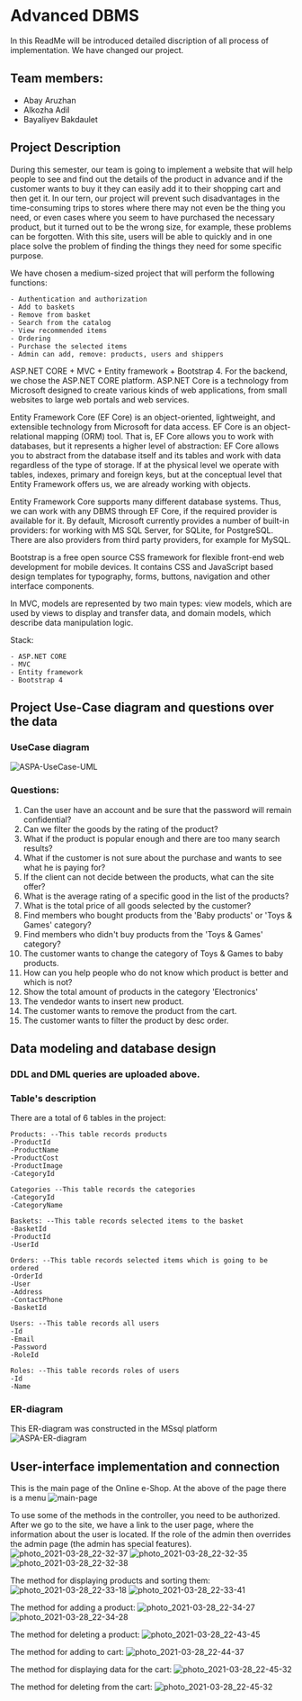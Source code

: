 # Advanced DBMS

In this ReadMe will be introduced detailed discription of all process of implementation. We have changed our project.

## Team members:
* Abay Aruzhan
* Alkozha Adil
* Bayaliyev Bakdaulet

## Project Description
During this semester, our team is going to implement a website that will help people to see and find out the details of the product in advance and if the customer wants to buy it they can easily add it to their shopping cart and then get it. In our tern, our project will prevent such disadvantages in the time-consuming trips to stores where there may not even be the thing you need, or even cases where you seem to have purchased the necessary product, but it turned out to be the wrong size, for example, these problems can be forgotten. With this site, users will be able to quickly and in one place solve the problem of finding the things they need for some specific purpose.

We have chosen a medium-sized project that will perform the following functions:
```
- Authentication and authorization
- Add to baskets
- Remove from basket
- Search from the catalog
- View recommended items
- Ordering
- Purchase the selected items
- Admin can add, remove: products, users and shippers
```
ASP.NET CORE + MVC + Entity framework + Bootstrap 4.
For the backend, we chose the ASP.NET CORE platform.
ASP.NET Core is a technology from Microsoft designed to create various kinds of web applications, from small websites to large web portals and web services.

Entity Framework Core (EF Core) is an object-oriented, lightweight, and extensible technology from Microsoft for data access. EF Core is an object-relational mapping (ORM) tool. That is, EF Core allows you to work with databases, but it represents a higher level of abstraction: EF Core allows you to abstract from the database itself and its tables and work with data regardless of the type of storage. If at the physical level we operate with tables, indexes, primary and foreign keys, but at the conceptual level that Entity Framework offers us, we are already working with objects.

Entity Framework Core supports many different database systems. Thus, we can work with any DBMS through EF Core, if the required provider is available for it.
By default, Microsoft currently provides a number of built-in providers: for working with MS SQL Server, for SQLite, for PostgreSQL. There are also providers from third party providers, for example for MySQL.

Bootstrap is a free open source CSS framework for flexible front-end web development for mobile devices. It contains CSS and JavaScript based design templates for typography, forms, buttons, navigation and other interface components.

In MVC, models are represented by two main types: view models, which are used by views to display and transfer data, and domain models, which describe data manipulation logic.

Stack:
```
- ASP.NET CORE 
- MVC
- Entity framework
- Bootstrap 4
```




## Project Use-Case diagram and questions over the data
### UseCase diagram

![ASPA-UseCase-UML](https://user-images.githubusercontent.com/44058615/112758366-d822ca80-900f-11eb-8363-62ba82b57b0c.jpg)

### Questions:
1. Can the user have an account and be sure that the password will remain confidential?
2. Can we filter the goods by the rating of the product?
3. What if the product is popular enough and there are too many search results?
4. What if the customer is not sure about the purchase and wants to see what he is paying for?
5. If the client can not decide between the products, what can the site offer?
6. What is the average rating of a specific good in the list of the products?
7. What is the total price of all goods selected by the customer?
8. Find members who bought products from the 'Baby products' or 'Toys & Games'  category?
9. Find members who didn't buy products from the 'Toys & Games' category?
10. The customer wants to change the category of Toys & Games to baby products.
11. How can you help people who do not know which product is better and which is not?
12. Show the total amount of products in the category 'Electronics'
13. The vendedor wants to insert new product.
14. The customer wants to remove the product from the cart. 
15. The customer wants to filter the product by desc order.

##  Data modeling and database design
### DDL and DML queries are uploaded above.

### Table's description
There are a total of 6 tables in the project:
```
Products: --This table records products
-ProductId
-ProductName
-ProductCost
-ProductImage
-CategoryId

Categories --This table records the categories
-CategoryId
-CategoryName

Baskets: --This table records selected items to the basket
-BasketId
-ProductId
-UserId

Orders: --This table records selected items which is going to be ordered
-OrderId
-User
-Address
-ContactPhone
-BasketId

Users: --This table records all users 
-Id
-Email
-Password
-RoleId

Roles: --This table records roles of users
-Id
-Name

```
### ER-diagram 
This ER-diagram was constructed in the MSsql platform
![ASPA-ER-diagram](https://user-images.githubusercontent.com/44058615/112758441-3d76bb80-9010-11eb-85d2-dfb34bca0dd4.jpg)


## User-interface implementation and connection
This is the main page of the Online e-Shop. At the above of the page there is a menu
![main-page](https://user-images.githubusercontent.com/44058615/112759430-c2fc6a80-9014-11eb-825a-306e62c29d44.jpg)


To use some of the methods in the controller, you need to be authorized. After we go to the site, we have a link to the user page, where the information about the user is located. If the role of the admin then overrides the admin page (the admin has special features).
![photo_2021-03-28_22-32-37](https://user-images.githubusercontent.com/44058615/112759596-84b37b00-9015-11eb-8059-f94b8e372ff5.jpg)
![photo_2021-03-28_22-32-35](https://user-images.githubusercontent.com/44058615/112759597-85e4a800-9015-11eb-9d77-86246576d046.jpg)
![photo_2021-03-28_22-32-38](https://user-images.githubusercontent.com/44058615/112759598-85e4a800-9015-11eb-8598-dd272f372110.jpg)


The method for displaying products and sorting them:
![photo_2021-03-28_22-33-18](https://user-images.githubusercontent.com/44058615/112759614-99900e80-9015-11eb-817e-954655ef765f.jpg)
![photo_2021-03-28_22-33-41](https://user-images.githubusercontent.com/44058615/112759624-a7de2a80-9015-11eb-897f-4785d0c425e7.jpg)

The method for adding a product: 
![photo_2021-03-28_22-34-27](https://user-images.githubusercontent.com/44058615/112759643-c8a68000-9015-11eb-90db-9a158e6775be.jpg)
![photo_2021-03-28_22-34-28](https://user-images.githubusercontent.com/44058615/112759642-c6442600-9015-11eb-9bbc-a234532ba477.jpg)


The method for deleting a product: 
![photo_2021-03-28_22-43-45](https://user-images.githubusercontent.com/44058615/112759943-11126d80-9017-11eb-81ea-b04e05c37d80.jpg)

The method for adding to cart:
![photo_2021-03-28_22-44-37](https://user-images.githubusercontent.com/44058615/112759977-2e473c00-9017-11eb-9d76-856ccbff9d8a.jpg)

The method for displaying data for the cart:
![photo_2021-03-28_22-45-32](https://user-images.githubusercontent.com/44058615/112760012-4fa82800-9017-11eb-952f-812b13e81d43.jpg)

The method for deleting from the cart:
![photo_2021-03-28_22-45-32](https://user-images.githubusercontent.com/44058615/112760032-5fc00780-9017-11eb-9fe0-723a65b9c7d1.jpg)




